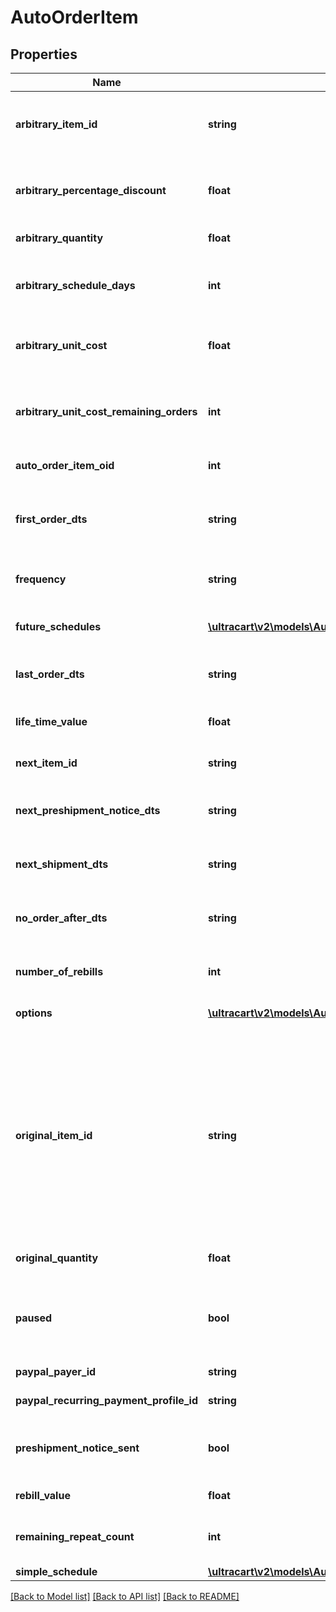 # AutoOrderItem

## Properties
Name | Type | Description | Notes
------------ | ------------- | ------------- | -------------
**arbitrary_item_id** | **string** | Arbitrary item id that should be rebilled instead of the normal schedule | [optional] 
**arbitrary_percentage_discount** | **float** | An arbitrary percentage discount to provide on future rebills | [optional] 
**arbitrary_quantity** | **float** | Arbitrary quantity to rebill | [optional] 
**arbitrary_schedule_days** | **int** | The number of days to rebill if the frequency is set to an arbitrary number of days | [optional] 
**arbitrary_unit_cost** | **float** | Arbitrary unit cost that rebills of this item should occur at | [optional] 
**arbitrary_unit_cost_remaining_orders** | **int** | The number of rebills to give the arbitrary unit cost on before reverting to normal pricing. | [optional] 
**auto_order_item_oid** | **int** | Primary key of AutoOrderItem | [optional] 
**first_order_dts** | **string** | Date/time of the first order of this item.  Null if item added to auto order and has not been rebilled yet. | [optional] 
**frequency** | **string** | Frequency of the rebill if not a fixed schedule | [optional] 
**future_schedules** | [**\ultracart\v2\models\AutoOrderItemFutureSchedule[]**](AutoOrderItemFutureSchedule.md) | The future rebill schedule for this item up to the next ten rebills | [optional] 
**last_order_dts** | **string** | Date/time of the last order of this item | [optional] 
**life_time_value** | **float** | The life time value of this item including the original purchase | [optional] 
**next_item_id** | **string** | Calculated next item id | [optional] 
**next_preshipment_notice_dts** | **string** | The date/time of when the next pre-shipment notice should be sent | [optional] 
**next_shipment_dts** | **string** | Date/time that this item is scheduled to rebill | [optional] 
**no_order_after_dts** | **string** | Date/time after which no additional rebills of this item should occur | [optional] 
**number_of_rebills** | **int** | The number of times this item has rebilled | [optional] 
**options** | [**\ultracart\v2\models\AutoOrderItemOption[]**](AutoOrderItemOption.md) | Options associated with this item | [optional] 
**original_item_id** | **string** | The original item id purchased.  This item controls scheduling.  If you wish to modify a schedule, for example, from monthly to yearly, change this item from your monthly item to your yearly item, and then change the next_shipment_dts to your desired date. | [optional] 
**original_quantity** | **float** | The original quantity purchased | [optional] 
**paused** | **bool** | True if paused.  This field is an object instead of a primitive for backwards compatibility. | [optional] 
**paypal_payer_id** | **string** | The PayPal Payer ID tied to this item | [optional] 
**paypal_recurring_payment_profile_id** | **string** | The PayPal Profile ID tied to this item | [optional] 
**preshipment_notice_sent** | **bool** | True if the preshipment notice associated with the next rebill has been sent | [optional] 
**rebill_value** | **float** | The value of the rebills of this item | [optional] 
**remaining_repeat_count** | **int** | The number of rebills remaining before this item is complete | [optional] 
**simple_schedule** | [**\ultracart\v2\models\AutoOrderItemSimpleSchedule**](AutoOrderItemSimpleSchedule.md) |  | [optional] 

[[Back to Model list]](../README.md#documentation-for-models) [[Back to API list]](../README.md#documentation-for-api-endpoints) [[Back to README]](../README.md)



